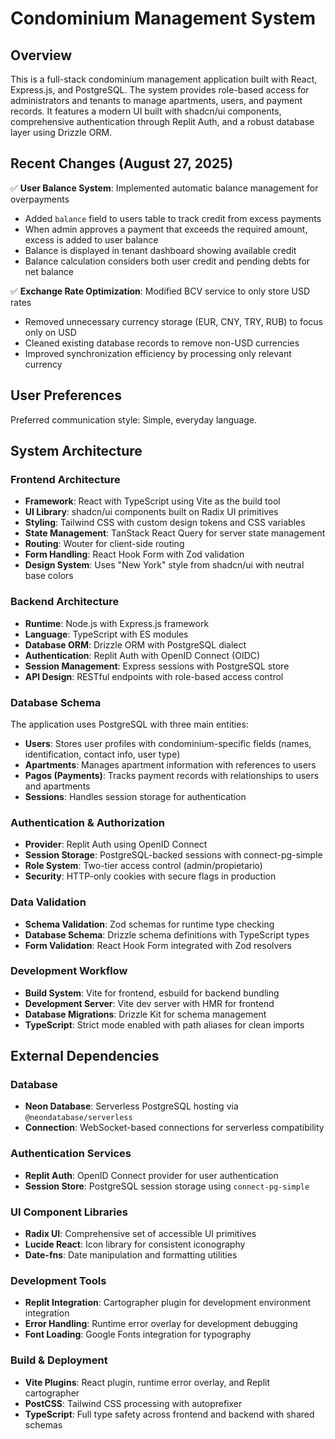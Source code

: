 # Condominium Management System

## Overview

This is a full-stack condominium management application built with React, Express.js, and PostgreSQL. The system provides role-based access for administrators and tenants to manage apartments, users, and payment records. It features a modern UI built with shadcn/ui components, comprehensive authentication through Replit Auth, and a robust database layer using Drizzle ORM.

## Recent Changes (August 27, 2025)

✅ **User Balance System**: Implemented automatic balance management for overpayments
- Added `balance` field to users table to track credit from excess payments
- When admin approves a payment that exceeds the required amount, excess is added to user balance
- Balance is displayed in tenant dashboard showing available credit
- Balance calculation considers both user credit and pending debts for net balance

✅ **Exchange Rate Optimization**: Modified BCV service to only store USD rates
- Removed unnecessary currency storage (EUR, CNY, TRY, RUB) to focus only on USD
- Cleaned existing database records to remove non-USD currencies
- Improved synchronization efficiency by processing only relevant currency

## User Preferences

Preferred communication style: Simple, everyday language.

## System Architecture

### Frontend Architecture
- **Framework**: React with TypeScript using Vite as the build tool
- **UI Library**: shadcn/ui components built on Radix UI primitives
- **Styling**: Tailwind CSS with custom design tokens and CSS variables
- **State Management**: TanStack React Query for server state management
- **Routing**: Wouter for client-side routing
- **Form Handling**: React Hook Form with Zod validation
- **Design System**: Uses "New York" style from shadcn/ui with neutral base colors

### Backend Architecture
- **Runtime**: Node.js with Express.js framework
- **Language**: TypeScript with ES modules
- **Database ORM**: Drizzle ORM with PostgreSQL dialect
- **Authentication**: Replit Auth with OpenID Connect (OIDC)
- **Session Management**: Express sessions with PostgreSQL store
- **API Design**: RESTful endpoints with role-based access control

### Database Schema
The application uses PostgreSQL with three main entities:
- **Users**: Stores user profiles with condominium-specific fields (names, identification, contact info, user type)
- **Apartments**: Manages apartment information with references to users
- **Pagos (Payments)**: Tracks payment records with relationships to users and apartments
- **Sessions**: Handles session storage for authentication

### Authentication & Authorization
- **Provider**: Replit Auth using OpenID Connect
- **Session Storage**: PostgreSQL-backed sessions with connect-pg-simple
- **Role System**: Two-tier access control (admin/propietario)
- **Security**: HTTP-only cookies with secure flags in production

### Data Validation
- **Schema Validation**: Zod schemas for runtime type checking
- **Database Schema**: Drizzle schema definitions with TypeScript types
- **Form Validation**: React Hook Form integrated with Zod resolvers

### Development Workflow
- **Build System**: Vite for frontend, esbuild for backend bundling
- **Development Server**: Vite dev server with HMR for frontend
- **Database Migrations**: Drizzle Kit for schema management
- **TypeScript**: Strict mode enabled with path aliases for clean imports

## External Dependencies

### Database
- **Neon Database**: Serverless PostgreSQL hosting via `@neondatabase/serverless`
- **Connection**: WebSocket-based connections for serverless compatibility

### Authentication Services
- **Replit Auth**: OpenID Connect provider for user authentication
- **Session Store**: PostgreSQL session storage using `connect-pg-simple`

### UI Component Libraries
- **Radix UI**: Comprehensive set of accessible UI primitives
- **Lucide React**: Icon library for consistent iconography
- **Date-fns**: Date manipulation and formatting utilities

### Development Tools
- **Replit Integration**: Cartographer plugin for development environment integration
- **Error Handling**: Runtime error overlay for development debugging
- **Font Loading**: Google Fonts integration for typography

### Build & Deployment
- **Vite Plugins**: React plugin, runtime error overlay, and Replit cartographer
- **PostCSS**: Tailwind CSS processing with autoprefixer
- **TypeScript**: Full type safety across frontend and backend with shared schemas